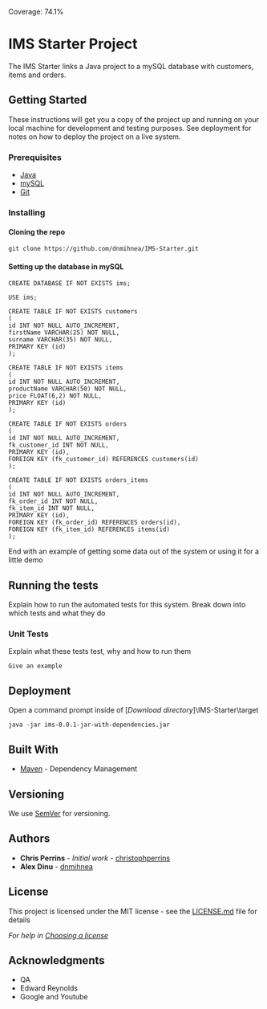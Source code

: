 Coverage: 74.1%
# IMS Starter Project

The IMS Starter links a Java project to a mySQL database with customers, items and orders. 

## Getting Started

These instructions will get you a copy of the project up and running on your local machine for development and testing purposes. See deployment for notes on how to deploy the project on a live system.

### Prerequisites

* [Java](https://www.java.com/en/) 
* [mySQL](https://www.mysql.com/)
* [Git](https://git-scm.com/)

### Installing

#### Cloning the repo

```
git clone https://github.com/dnmihnea/IMS-Starter.git
```

#### Setting up the database in mySQL

```
CREATE DATABASE IF NOT EXISTS ims;

USE ims;

CREATE TABLE IF NOT EXISTS customers
(
id INT NOT NULL AUTO_INCREMENT,
firstName VARCHAR(25) NOT NULL,
surname VARCHAR(35) NOT NULL,
PRIMARY KEY (id)
);

CREATE TABLE IF NOT EXISTS items
(
id INT NOT NULL AUTO_INCREMENT,
productName VARCHAR(50) NOT NULL,
price FLOAT(6,2) NOT NULL,
PRIMARY KEY (id)
);

CREATE TABLE IF NOT EXISTS orders
(
id INT NOT NULL AUTO_INCREMENT,
fk_customer_id INT NOT NULL,
PRIMARY KEY (id),
FOREIGN KEY (fk_customer_id) REFERENCES customers(id)
);

CREATE TABLE IF NOT EXISTS orders_items 
(
id INT NOT NULL AUTO_INCREMENT,
fk_order_id INT NOT NULL,
fk_item_id INT NOT NULL,
PRIMARY KEY (id),
FOREIGN KEY (fk_order_id) REFERENCES orders(id),
FOREIGN KEY (fk_item_id) REFERENCES items(id)
);
```

End with an example of getting some data out of the system or using it for a little demo

## Running the tests

Explain how to run the automated tests for this system. Break down into which tests and what they do

### Unit Tests 

Explain what these tests test, why and how to run them

```
Give an example
```

## Deployment

Open a command prompt inside of [*Download directory*]\IMS-Starter\target

```
java -jar ims-0.0.1-jar-with-dependencies.jar
```

## Built With

* [Maven](https://maven.apache.org/) - Dependency Management

## Versioning

We use [SemVer](http://semver.org/) for versioning.

## Authors

* **Chris Perrins** - *Initial work* - [christophperrins](https://github.com/christophperrins)
* **Alex Dinu** - [dnmihnea](https://github.com/dnmihnea)

## License

This project is licensed under the MIT license - see the [LICENSE.md](LICENSE.md) file for details 

*For help in [Choosing a license](https://choosealicense.com/)*

## Acknowledgments

* QA
* Edward Reynolds
* Google and Youtube
